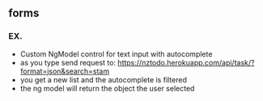 
## forms

### EX.

- Custom NgModel control for text input with autocomplete
- as you type send request to: https://nztodo.herokuapp.com/api/task/?format=json&search=stam
- you get a new list and the autocomplete is filtered
- the ng model will return the object the user selected
